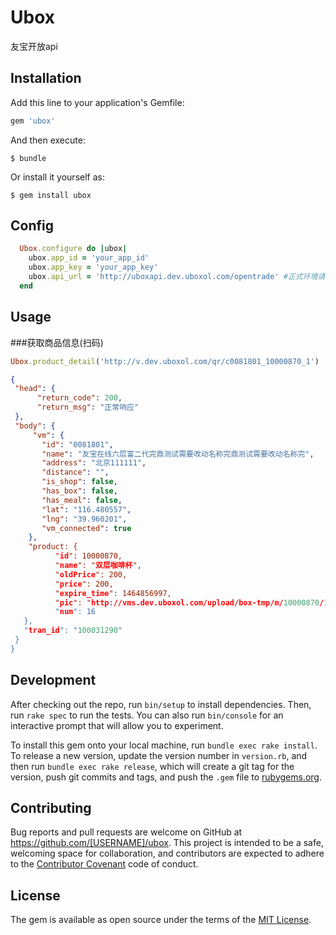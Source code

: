# Ubox

友宝开放api

## Installation

Add this line to your application's Gemfile:

```ruby
gem 'ubox'
```

And then execute:

    $ bundle

Or install it yourself as:

    $ gem install ubox

## Config
```ruby
  Ubox.configure do |ubox|
    ubox.app_id = 'your_app_id'
    ubox.app_key = 'your_app_key' 
    ubox.api_url = 'http://uboxapi.dev.uboxol.com/opentrade' #正式环境请用正式环境url
  end
```

## Usage

###获取商品信息(扫码)
```ruby
Ubox.product_detail('http://v.dev.uboxol.com/qr/c0081801_10000870_1')
```

```json
{
 "head": {
      "return_code": 200,
      "return_msg": "正常响应"
 },
 "body": {
     "vm": {
       "id": "0081801",
       "name": "友宝在线六层富二代完鼎测试需要改动名称完鼎测试需要改动名称完",
       "address": "北京111111",
       "distance": "",
       "is_shop": false,
       "has_box": false,
       "has_meal": false,
       "lat": "116.480557",
       "lng": "39.960201",
       "vm_connected": true
    },
    "product: {
          "id": 10000870,
          "name": "双层咖啡杯",
          "oldPrice": 200,
          "price": 200,
          "expire_time": 1464856997,
          "pic": "http://vms.dev.uboxol.com/upload/box-tmp/m/10000870/10000870.jpg?t=1357177524",
          "num": 16
   },
   "tran_id": "100031290"
 }
}
```


## Development

After checking out the repo, run `bin/setup` to install dependencies. Then, run `rake spec` to run the tests. You can also run `bin/console` for an interactive prompt that will allow you to experiment.

To install this gem onto your local machine, run `bundle exec rake install`. To release a new version, update the version number in `version.rb`, and then run `bundle exec rake release`, which will create a git tag for the version, push git commits and tags, and push the `.gem` file to [rubygems.org](https://rubygems.org).

## Contributing

Bug reports and pull requests are welcome on GitHub at https://github.com/[USERNAME]/ubox. This project is intended to be a safe, welcoming space for collaboration, and contributors are expected to adhere to the [Contributor Covenant](http://contributor-covenant.org) code of conduct.


## License

The gem is available as open source under the terms of the [MIT License](http://opensource.org/licenses/MIT).

